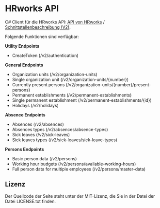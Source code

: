 # HRworks API

C# Client für die HRworks API: [API von HRworks](https://www.hrworks.de/produkt/api/) / [Schnittstellenbeschreibung (V2)](https://developers.hrworks.de/2.0/general-information).

Folgende Funktionen sind verfügbar:

**Utility Endpoints**
- CreateToken (/v2/authentication)

**General Endpoints**
- Organization units (/v2/organization-units)
- Single organization unit (/v2/organization-units/{number})
- Currently present persons (/v2/organization-units/{number}/present-persons)
- Permanent establishments (/v2/permanent-establishments)
- Single permanent establishment (/v2/permanent-establishments/{id})
- Holidays (/v2/holidays)

**Absence Endpoints**
- Absences (/v2/absences)
- Absences types (/v2/absences/absence-types)
- Sick leaves (/v2/sick-leaves)
- Sick leaves types (/v2/sick-leaves/sick-leave-types)

**Persons Endpoints**
- Basic person data (/v2/persons)
- Working hour budgets (/v2/persons/available-working-hours)
- Full person data for multiple employees (/v2/persons/master-data)

## Lizenz

Der Quellcode der Seite steht unter der MIT-Lizenz, die Sie in der Datei
der Datei LICENSE.txt finden.
